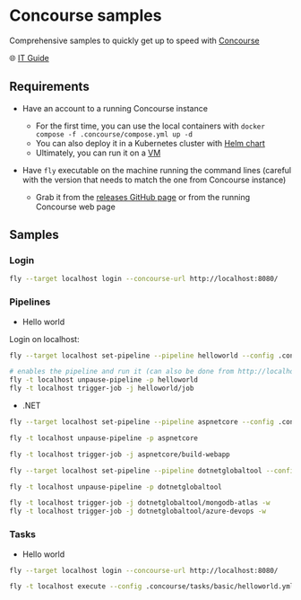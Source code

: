 # Concourse samples

Comprehensive samples to quickly get up to speed with [Concourse](https://concourse-ci.org/)

🌐 [IT Guide](https://github.com/devpro/information-technology-guide/blob/main/docs/communities/concourse/concourse.md)

## Requirements

* Have an account to a running Concourse instance
  * For the first time, you can use the local containers with `docker compose -f .concourse/compose.yml up -d`
  * You can also deploy it in a Kubernetes cluster with [Helm chart](https://github.com/devpro/helm-charts/tree/feature/concourse/charts/concourse)
  * Ultimately, you can run it on a [VM](https://github.com/devpro/information-technology-guide/blob/main/docs/communities/concourse/ubuntu-install.md)

* Have `fly` executable on the machine running the command lines (careful with the version that needs to match the one from Concourse instance)
  * Grab it from the [releases GitHub page](https://github.com/concourse/concourse/releases) or from the running Concourse web page

## Samples

### Login

```bash
fly --target localhost login --concourse-url http://localhost:8080/
```

### Pipelines

* Hello world

Login on localhost:

```bash
fly --target localhost set-pipeline --pipeline helloworld --config .concourse/tasks/basic/01_helloworld.yml

# enables the pipeline and run it (can also be done from http://localhost:8080/teams/main/pipelines/helloworld, click on play symbol then on + symbol)
fly -t localhost unpause-pipeline -p helloworld
fly -t localhost trigger-job -j helloworld/job
```

* .NET

```bash
fly --target localhost set-pipeline --pipeline aspnetcore --config .concourse/tasks/dotnet/01_aspnetcore.yml

fly -t localhost unpause-pipeline -p aspnetcore

fly -t localhost trigger-job -j aspnetcore/build-webapp

fly --target localhost set-pipeline --pipeline dotnetglobaltool --config pipelines/dotnetcore/02_globaltool.yml --var mdbatlas-publickey=xxxx --var mdbatlas-publickey=yyyy -var almops-token=zzz --var almops-org=xxxx -var almops-user=yyyy -var almops-token=zzz

fly -t localhost unpause-pipeline -p dotnetglobaltool

fly -t localhost trigger-job -j dotnetglobaltool/mongodb-atlas -w
fly -t localhost trigger-job -j dotnetglobaltool/azure-devops -w
```

### Tasks

* Hello world

```bash
fly --target localhost login --concourse-url http://localhost:8080/

fly -t localhost execute --config .concourse/tasks/basic/helloworld.yml
```
